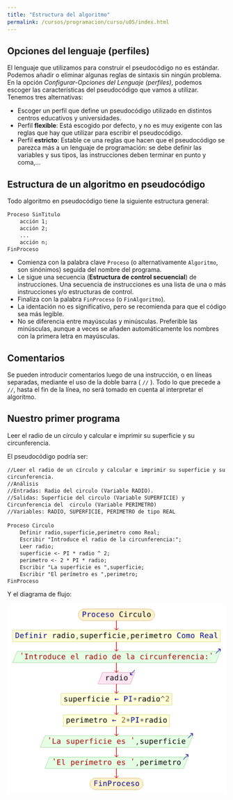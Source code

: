 ```yaml
---
title: "Estructura del algoritmo"
permalink: /cursos/programacion/curso/u05/index.html
---
```


## Opciones del lenguaje (perfiles)

El lenguaje que utilizamos para construir el pseudocódigo no es estándar. Podemos añadir o eliminar algunas reglas de sintaxis sin ningún problema. En la opción *Configurar-Opciones del Lenguaje (perfiles)*, podemos escoger las características del pseudocódigo que vamos a utilizar. Tenemos tres alternativas:

* Escoger un perfil que define un pseudocódigo utilizado en distintos centros educativos y universidades.
* Perfil **flexible**: Está escogido por defecto, y no es muy exigente con las reglas que hay que utilizar para escribir el pseudocódigo.
* Perfil **estricto**: Estable ce una reglas que hacen que el pseudocódigo se parezca más a un lenguaje de programación: se debe definir las variables y sus tipos, las instrucciones deben terminar en punto y coma,...

## Estructura de un algoritmo en pseudocódigo

 Todo algoritmo en pseudocódigo tiene la siguiente estructura general:

    Proceso SinTitulo
        acción 1;
        acción 2;
        ...
        acción n;
    FinProceso

* Comienza con la palabra clave `Proceso` (o alternativamente `Algoritmo`, son sinónimos) seguida del nombre del programa.
* Le sigue una secuencia (**Estructura de control secuencial**) de instrucciones. Una secuencia de instrucciones es una lista de una o más instrucciones y/o estructuras de control.
* Finaliza con la palabra `FinProceso` (o `FinAlgoritmo`). 
* La identación no es significativo, pero se recomienda para que el código sea más legible.
* No se diferencia entre mayúsculas y minúsculas. Preferible las minúsculas, aunque a veces se añaden automáticamente los nombres con la primera letra en mayúsculas.

## Comentarios

Se pueden introducir comentarios luego de una instrucción, o en líneas separadas, mediante el uso de la doble barra ( `//` ). Todo lo que precede a `//`, hasta el fin de la línea, no será tomado en cuenta al interpretar el algoritmo. 

## Nuestro primer programa

Leer el radio de un círculo y calcular e imprimir su superficie y su circunferencia.

El pseudocódigo podría ser:

	//Leer el radio de un círculo y calcular e imprimir su superficie y su circunferencia.
	//Análisis
	//Entradas: Radio del circulo (Variable RADIO).
	//Salidas: Superficie del circulo (Variable SUPERFICIE) y Circunferencia del  circulo (Variable PERIMETRO) 
	//Variables: RADIO, SUPERFICIE, PERIMETRO de tipo REAL	

	Proceso Circulo
		Definir radio,superficie,perimetro como Real;
		Escribir "Introduce el radio de la circunferencia:";
		Leer radio;
		superficie <- PI * radio ^ 2;
		perimetro <- 2 * PI * radio;
		Escribir "La superficie es ",superficie;
		Escribir "El perímetro es ",perimetro;
	FinProceso

Y el diagrama de flujo:

![diagrama](img/diagrama1.png)